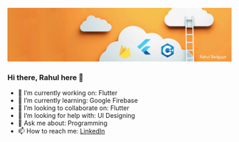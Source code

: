![Cover Image](https://github.com/rahul-badgujar/rahul-badgujar/blob/main/cover%20image.jpeg)

### Hi there, Rahul here 👋

- 🔭 I’m currently working on: Flutter
- 🌱 I’m currently learning: Google Firebase
- 👯 I’m looking to collaborate on: Flutter
- 🤔 I’m looking for help with: UI Designing
- 💬 Ask me about: Programming
- 📫 How to reach me: [LinkedIn](https://www.linkedin.com/in/rahulbadgujar/)
